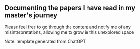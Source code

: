 ## Documenting the papers I have read in my master's journey

Please feel free to go through the content and notify me of any misinterpretations, allowing me to grow in this unexplored space

Note: template generated from ChatGPT
